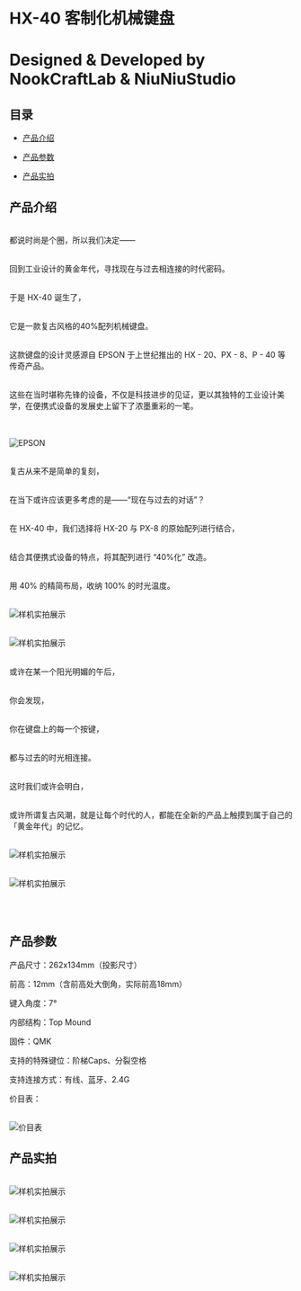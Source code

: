 # HX-40 客制化机械键盘

# Designed & Developed by NookCraftLab & NiuNiuStudio

## 目录

- [产品介绍](#产品介绍) 

- [产品参数](#产品参数) 

- [产品实拍](#产品实拍)

## 产品介绍

<br>都说时尚是个圈，所以我们决定——

<br>回到工业设计的黄金年代，寻找现在与过去相连接的时代密码。

<br>于是 HX-40 诞生了，

<br>它是一款复古风格的40%配列机械键盘。

<br>这款键盘的设计灵感源自 EPSON 于上世纪推出的 HX - 20、PX - 8、P - 40 等传奇产品。

<br>这些在当时堪称先锋的设备，不仅是科技进步的见证，更以其独特的工业设计美学，在便携式设备的发展史上留下了浓墨重彩的一笔。

<br><br>![EPSON](images/mg_8453.jpg)

<br>复古从来不是简单的复刻，

<br>在当下或许应该更多考虑的是——“现在与过去的对话”？

<br>在 HX-40 中，我们选择将 HX-20 与 PX-8 的原始配列进行结合，

<br>结合其便携式设备的特点，将其配列进行 “40%化” 改造。

<br>用 40% 的精简布局，收纳 100% 的时光温度。

<br>![样机实拍展示](images/1.png)

<br>![样机实拍展示](images/1.png)

<br>或许在某一个阳光明媚的午后，

<br>你会发现，

<br>你在键盘上的每一个按键，

<br>都与过去的时光相连接。

<br>这时我们或许会明白，

<br>或许所谓复古风潮，就是让每个时代的人，都能在全新的产品上触摸到属于自己的「黄金年代」的记忆。

<br>![样机实拍展示](images/1.png)

<br>![样机实拍展示](images/1.png)

<br>

<br>


## 产品参数

产品尺寸：262x134mm（投影尺寸）

前高：12mm（含前高处大倒角，实际前高18mm）

键入角度：7°

内部结构：Top Mound

固件：QMK

支持的特殊键位：阶梯Caps、分裂空格

支持连接方式：有线、蓝牙、2.4G

价目表：

<br>![价目表](images/1.png)

## 产品实拍

<br>![样机实拍展示](images/1.png)

<br>![样机实拍展示](images/1.png)

<br>![样机实拍展示](images/1.png)

<br>![样机实拍展示](images/1.png)
